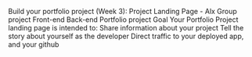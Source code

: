Build your portfolio project (Week 3): Project Landing Page - Alx
Group project
Front-end
Back-end
Portfolio project
Goal
Your Portfolio Project landing page is intended to:
Share information about your project
Tell the story about yourself as the developer
Direct traffic to your deployed app, and your github
